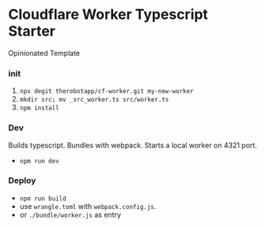 # Cloudflare Worker Typescript Starter

Opinionated Template

### init

1. `npx degit therobotapp/cf-worker.git my-new-worker`
2. `mkdir src; mv _src_worker.ts src/worker.ts`
3. `npm install`

### Dev

Builds typescript.
Bundles with webpack.
Starts a local worker on 4321 port.

- `npm run dev`

### Deploy

- `npm run build`
- use `wrangle.toml` with `webpack.config.js`.
- or `./bundle/worker.js` as entry
